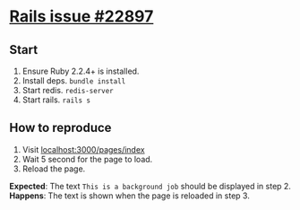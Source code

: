 # [Rails issue #22897](https://github.com/rails/rails/issues/22897)

## Start

1. Ensure Ruby 2.2.4+ is installed.
2. Install deps. `bundle install`
3. Start redis. `redis-server`
4. Start rails. `rails s`

## How to reproduce

1. Visit [localhost:3000/pages/index](http://localhost:3000/pages/index)
2. Wait 5 second for the page to load.
3. Reload the page.

**Expected**: The text `This is a background job` should be displayed in step 2.  
**Happens**: The text is shown when the page is reloaded in step 3.